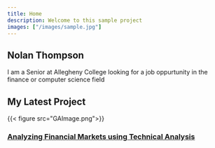 ```yaml
---
title: Home
description: Welcome to this sample project
images: ["/images/sample.jpg"]
---
```


## Nolan Thompson

I am a Senior at Allegheny College looking for a job oppurtunity in the finance or computer science field

## My Latest Project

{{< figure src="GAImage.png">}}

### [Analyzing Financial Markets using Technical Analysis](https://nolanwthompson.netlify.app/projects/senior-composition/ "Analyzing Financial Markets using Technical Analysis")